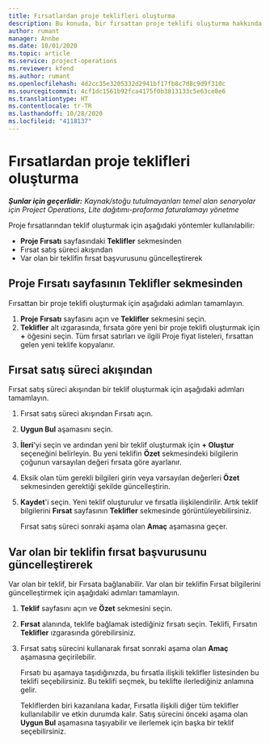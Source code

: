 ```yaml
---
title: Fırsatlardan proje teklifleri oluşturma
description: Bu konuda, bir fırsattan proje teklifi oluşturma hakkında bilgiler sağlanmaktadır.
author: rumant
manager: Annbe
ms.date: 10/01/2020
ms.topic: article
ms.service: project-operations
ms.reviewer: kfend
ms.author: rumant
ms.openlocfilehash: 4d2cc35e3205332d2941bf17fb8c7d8c9d9f310c
ms.sourcegitcommit: 4cf1dc1561b92fca4175f0b3813133c5e63ce8e6
ms.translationtype: HT
ms.contentlocale: tr-TR
ms.lasthandoff: 10/28/2020
ms.locfileid: "4118137"
---
```

# <a name="create-project-quotes-from-opportunities"></a>Fırsatlardan proje teklifleri oluşturma

_**Şunlar için geçerlidir:** Kaynak/stoğu tutulmayanları temel alan senaryolar için Project Operations, Lite dağıtımı-proforma faturalamayı yönetme_

Proje fırsatlarından teklif oluşturmak için aşağıdaki yöntemler kullanılabilir:

- **Proje Fırsatı** sayfasındaki **Teklifler** sekmesinden
- Fırsat satış süreci akışından
- Var olan bir teklifin fırsat başvurusunu güncelleştirerek

## <a name="from-the-quotes-tab-of-the-project-opportunity-page"></a>Proje Fırsatı sayfasının Teklifler sekmesinden

Fırsattan bir proje teklifi oluşturmak için aşağıdaki adımları tamamlayın.

1. **Proje Fırsatı** sayfasını açın ve **Teklifler** sekmesini seçin. 
2. **Teklifler** alt ızgarasında, fırsata göre yeni bir proje teklifi oluşturmak için **+** öğesini seçin. Tüm fırsat satırları ve ilgili Proje fiyat listeleri, fırsattan gelen yeni teklife kopyalanır.

## <a name="from-the-opportunity-sales-process-flow"></a>Fırsat satış süreci akışından

Fırsat satış süreci akışından bir teklif oluşturmak için aşağıdaki adımları tamamlayın.

1. Fırsat satış süreci akışından Fırsatı açın.
2. **Uygun Bul** aşamasını seçin. 
3. **İleri**'yi seçin ve ardından yeni bir teklif oluşturmak için **+ Oluştur** seçeneğini belirleyin. Bu yeni teklifin **Özet** sekmesindeki bilgilerin çoğunun varsayılan değeri fırsata göre ayarlanır. 
4. Eksik olan tüm gerekli bilgileri girin veya varsayılan değerleri **Özet** sekmesinden gerektiği şekilde güncelleştirin.
5. **Kaydet**'i seçin. Yeni teklif oluşturulur ve fırsatla ilişkilendirilir. Artık teklif bilgilerini **Fırsat** sayfasının **Teklifler** sekmesinde görüntüleyebilirsiniz. 

   Fırsat satış süreci sonraki aşama olan **Amaç** aşamasına geçer.


## <a name="by-updating-the-opportunity-reference-on-an-existing-quote"></a>Var olan bir teklifin fırsat başvurusunu güncelleştirerek

Var olan bir teklif, bir Fırsata bağlanabilir. Var olan bir teklifin Fırsat bilgilerini güncelleştirmek için aşağıdaki adımları tamamlayın.

1. **Teklif** sayfasını açın ve **Özet** sekmesini seçin.
2. **Fırsat** alanında, teklife bağlamak istediğiniz fırsatı seçin. Teklifi, Fırsatın **Teklifler** ızgarasında görebilirsiniz. 
3. Fırsat satış sürecini kullanarak fırsat sonraki aşama olan **Amaç** aşamasına geçirilebilir. 

   Fırsatı bu aşamaya taşıdığınızda, bu fırsatla ilişkili teklifler listesinden bu teklifi seçebilirsiniz. Bu teklifi seçmek, bu teklifte ilerlediğiniz anlamına gelir.

   Tekliflerden biri kazanılana kadar, Fırsatla ilişkili diğer tüm teklifler kullanılabilir ve etkin durumda kalır. Satış sürecini önceki aşama olan **Uygun Bul** aşamasına taşıyabilir ve ilerlemek için başka bir teklif seçebilirsiniz.
